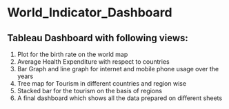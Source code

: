 # World_Indicator_Dashboard

## Tableau Dashboard with following views:

1. Plot for the birth rate on the world map
2. Average Health Expenditure with respect to countries
3. Bar Graph and line graph for internet and mobile phone usage over the years
4. Tree map for Tourism in different countries and region wise
5. Stacked bar for the tourism on the basis of regions
6. A final dashboard which shows all the data prepared on different sheets
